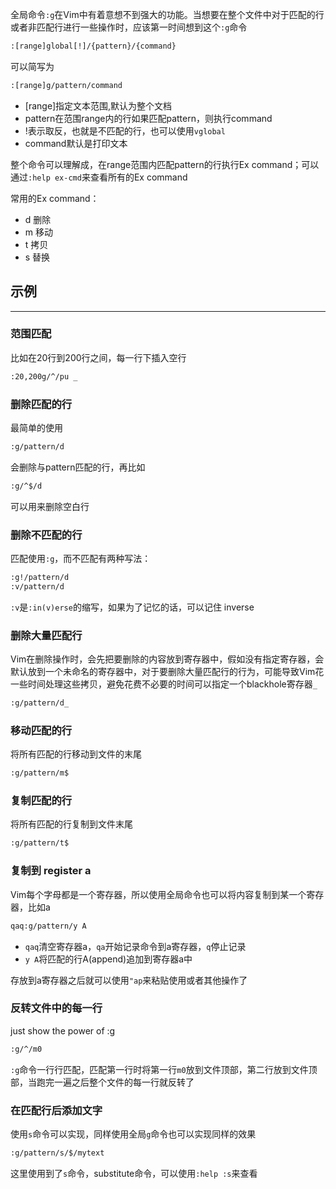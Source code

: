 
全局命令`:g`在Vim中有着意想不到强大的功能。当想要在整个文件中对于匹配的行或者非匹配行进行一些操作时，应该第一时间想到这个`:g`命令

```bash
:[range]global[!]/{pattern}/{command}
```

可以简写为

```bash
:[range]g/pattern/command
```

- \[range\]指定文本范围,默认为整个文档
- pattern在范围range内的行如果匹配pattern，则执行command
- !表示取反，也就是不匹配的行，也可以使用`vglobal`
- command默认是打印文本

整个命令可以理解成，在range范围内匹配pattern的行执行Ex command；可以通过`:help ex-cmd`来查看所有的Ex command

常用的Ex command：

- d 删除
- m 移动
- t 拷贝
- s 替换

## 示例

---

### 范围匹配

比如在20行到200行之间，每一行下插入空行

```bash
:20,200g/^/pu _
```

### 删除匹配的行

最简单的使用

```bash
:g/pattern/d
```

会删除与pattern匹配的行，再比如

```bash
:g/^$/d
```

可以用来删除空白行

### 删除不匹配的行

匹配使用`:g`，而不匹配有两种写法：

```bash
:g!/pattern/d
:v/pattern/d
```

`:v`是`:in(v)erse`的缩写，如果为了记忆的话，可以记住 inverse

### 删除大量匹配行

Vim在删除操作时，会先把要删除的内容放到寄存器中，假如没有指定寄存器，会默认放到一个未命名的寄存器中，对于要删除大量匹配行的行为，可能导致Vim花一些时间处理这些拷贝，避免花费不必要的时间可以指定一个blackhole寄存器`_`

```bash
:g/pattern/d_
```

### 移动匹配的行

将所有匹配的行移动到文件的末尾

```bash
:g/pattern/m$
```

### 复制匹配的行

将所有匹配的行复制到文件末尾

```bash
:g/pattern/t$
```

### 复制到 register a

Vim每个字母都是一个寄存器，所以使用全局命令也可以将内容复制到某一个寄存器，比如a

```bash
qaq:g/pattern/y A
```

- `qaq`清空寄存器a，`qa`开始记录命令到a寄存器，`q`停止记录
- `y A`将匹配的行A(append)追加到寄存器a中

存放到a寄存器之后就可以使用`"ap`来粘贴使用或者其他操作了

### 反转文件中的每一行

just show the power of :g

```bash
:g/^/m0
```

`:g`命令一行行匹配，匹配第一行时将第一行`m0`放到文件顶部，第二行放到文件顶部，当跑完一遍之后整个文件的每一行就反转了

### 在匹配行后添加文字

使用`s`命令可以实现，同样使用全局`g`命令也可以实现同样的效果

```bash
:g/pattern/s/$/mytext
```

这里使用到了`s`命令，substitute命令，可以使用`:help :s`来查看